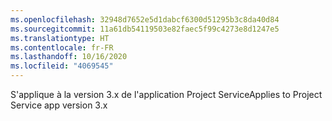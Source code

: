 ```yaml
---
ms.openlocfilehash: 32948d7652e5d1dabcf6300d51295b3c8da40d84
ms.sourcegitcommit: 11a61db54119503e82faec5f99c4273e8d1247e5
ms.translationtype: HT
ms.contentlocale: fr-FR
ms.lasthandoff: 10/16/2020
ms.locfileid: "4069545"
---
```

<span data-ttu-id="40530-101">S'applique à la version 3.x de l'application Project Service</span><span class="sxs-lookup"><span data-stu-id="40530-101">Applies to Project Service app version 3.x</span></span>
